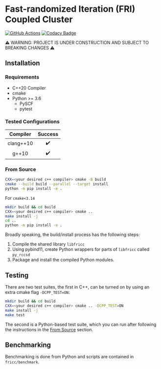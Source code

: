 # Fast-randomized Iteration (FRI) Coupled Cluster
[![GitHub Actions](https://github.com/jamesETsmith/fri-cc/actions/workflows/cmake.yml/badge.svg)](https://github.com/jamesETsmith/fri-cc/actions)
[![Codacy Badge](https://app.codacy.com/project/badge/Grade/6bf6b7d62d3442c89a4e4017e1e6213b)](https://www.codacy.com/gh/jamesETsmith/fri-cc/dashboard?utm_source=github.com&amp;utm_medium=referral&amp;utm_content=jamesETsmith/fri-cc&amp;utm_campaign=Badge_Grade)


:warning: WARNING: PROJECT IS UNDER CONSTRUCTION AND SUBJECT TO BREAKING CHANGES :warning:

## Installation

### Requirements
- C++20 Compiler
- cmake
- Python >= 3.6
    - PySCF
    - pytest

### Tested Configurations

| Compiler  |      Success       |
| :-------: | :----------------: |
| clang++10 | :heavy_check_mark: |
|   g++10   | :heavy_check_mark: |


### From Source
```bash
CXX=<your desired c++ compiler> cmake -B build
cmake --build build --parallel --target install
python -m pip install -e .
```

For `cmake<3.14`
```bash
mkdir build && cd build
CXX=<your desired c++ compiler> cmake ..
make install -j
cd ..
python -m pip install -e .
```

Broadly speaking, the build/install process has the following steps:

1. Compile the shared library `libfricc`
2. Using pybind11, create Python wrappers for parts of `libfricc` called `py_rccsd`
3. Package and install the compiled Python modules.

## Testing

There are two test suites, the first in C++, can be turned on by using an extra cmake flag `-DCPP_TEST=ON`:

```bash
mkdir build && cd build
CXX=<your desired c++ compiler> cmake .. -DCPP_TEST=ON
make install -j
make test
```

The second is a Python-based test suite, which you can run after following the instructions in the [From Source](#from-source) section.

## Benchmarking
Benchmarking is done from Python and scripts are contained in `fricc/benchmark`.


